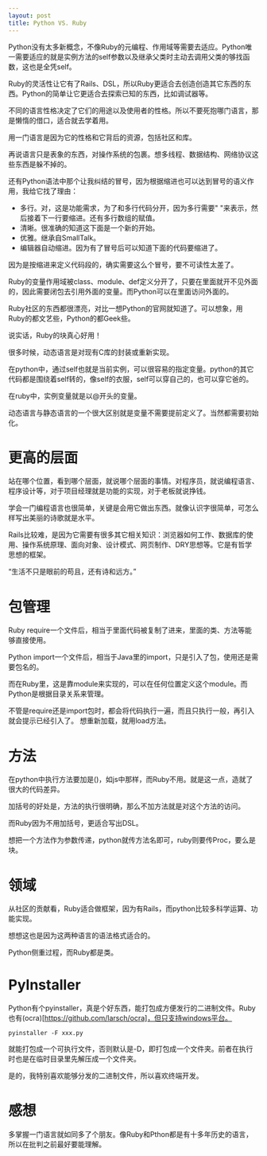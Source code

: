 ```yaml
---
layout: post
title: Python VS. Ruby
---
```


Python没有太多新概念，不像Ruby的元编程、作用域等需要去适应。Python唯一需要适应的就是实例方法的self参数以及继承父类时主动去调用父类的够找函数，这也是全凭self。

Ruby的灵活性让它有了Rails、DSL，所以Ruby更适合去创造创造其它东西的东西。Python的简单让它更适合去探索已知的东西，比如调试器等。

不同的语言性格决定了它们的用途以及使用者的性格。所以不要死抱哪门语言，那是懒惰的借口，适合就去学着用。

用一门语言是因为它的性格和它背后的资源，包括社区和库。

再说语言只是表象的东西，对操作系统的包裹。想多线程、数据结构、网络协议这些东西是躲不掉的。

还有Python语法中那个让我纠结的冒号，因为根据缩进也可以达到冒号的语义作用，我给它找了理由：

* 多行。对，这是功能需求，为了和多行代码分开，因为多行需要" \"来表示，然后接着下一行要缩进。还有多行数组的赋值。
* 清晰。很准确的知道这下面是一个新的开始。
* 优雅。继承自SmallTalk。
* 编辑器自动缩进。因为有了冒号后可以知道下面的代码要缩进了。

因为是按缩进来定义代码段的，确实需要这么个冒号，要不可读性太差了。

Ruby的变量作用域被class、module、def定义分开了，只要在里面就开不见外面的，因此需要闭包去引用外面的变量。而Python可以在里面访问外面的。

Ruby社区的东西都很漂亮，对比一想Python的官网就知道了。可以想象，用Ruby的都文艺些，Python的都Geek些。

说实话，Ruby的块真心好用！

很多时候，动态语言是对现有C库的封装或重新实现。

在python中，通过self也就是当前实例，可以很容易的指定变量。python的其它代码都是围绕着self转的，像self的衣服，self可以穿自己的，也可以穿它爸的。

在ruby中，实例变量就是以@开头的变量。

动态语言与静态语言的一个很大区别就是变量不需要提前定义了。当然都需要初始化。

# 更高的层面
站在哪个位置，看到哪个层面，就说哪个层面的事情。对程序员，就说编程语言、程序设计等，对于项目经理就是功能的实现，对于老板就说挣钱。

学会一门编程语言也很简单，关键是会用它做出东西。就像认识字很简单，可怎么样写出美丽的诗歌就是水平。

Rails比较难，是因为它需要有很多其它相关知识：浏览器如何工作、数据库的使用、操作系统原理、面向对象、设计模式、网页制作、DRY思想等。它是有哲学思想的框架。

“生活不只是眼前的苟且，还有诗和远方。”

# 包管理
Ruby require一个文件后，相当于里面代码被复制了进来，里面的类、方法等能够直接使用。

Python import一个文件后，相当于Java里的import，只是引入了包，使用还是需要包名的。

而在Ruby里，这是靠module来实现的，可以在任何位置定义这个module。而Python是根据目录关系来管理。

不管是require还是import包时，都会将代码执行一遍，而且只执行一般，再引入就会提示已经引入了。
想重新加载，就用load方法。

# 方法
在python中执行方法要加是()，如js中那样，而Ruby不用。就是这一点，造就了很大的代码差异。

加括号的好处是，方法的执行很明确，那么不加方法就是对这个方法的访问。

而Ruby因为不用加括号，更适合写出DSL。

想把一个方法作为参数传递，python就传方法名即可，ruby则要传Proc，要么是块。

# 领域
从社区的贡献看，Ruby适合做框架，因为有Rails，而python比较多科学运算、功能实现。

想想这也是因为这两种语言的语法格式适合的。

Python侧重过程，而Ruby都是类。

# PyInstaller
Python有个pyinstaller，真是个好东西，能打包成方便发行的二进制文件。Ruby也有(ocra)[https://github.com/larsch/ocra]，但只支持windows平台。

```
pyinstaller -F xxx.py
```

就能打包成一个可执行文件，否则默认是-D，即打包成一个文件夹。前者在执行时也是在临时目录里先解压成一个文件夹。

是的，我特别喜欢能够分发的二进制文件，所以喜欢终端开发。

# 感想
多掌握一门语言就如同多了个朋友。像Ruby和Pthon都是有十多年历史的语言，所以在批判之前最好要能理解。

